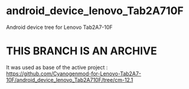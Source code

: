 # android_device_lenovo_Tab2A710F
Android device tree for Lenovo Tab2A7-10F



# THIS BRANCH IS AN ARCHIVE



It was used as base of the active project : https://github.com/Cyanogenmod-for-Lenovo-Tab2A7-10F/android_device_lenovo_Tab2A710F/tree/cm-12.1
